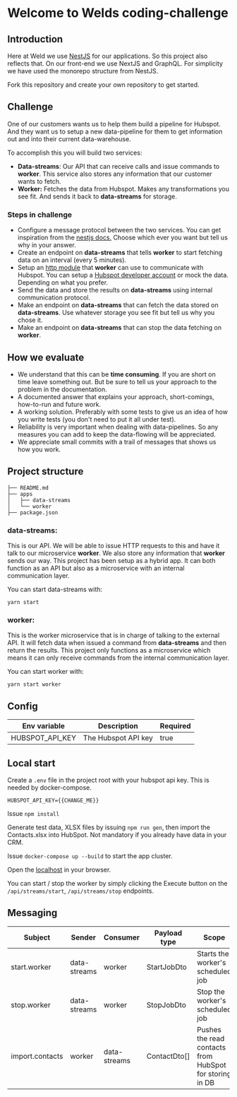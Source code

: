 # Welcome to Welds coding-challenge

## Introduction

Here at Weld we use [NestJS](https://nestjs.com/) for our applications. So this project also reflects that. On our front-end we use NextJS and GraphQL. For simplicity we have used the monorepo structure from NestJS.

Fork this repository and create your own repository to get started.

## Challenge

One of our customers wants us to help them build a pipeline for Hubspot. And they want us to setup a new data-pipeline for them to get information out and into their current data-warehouse.

To accomplish this you will build two services:

- **Data-streams**: Our API that can receive calls and issue commands to **worker**. This service also stores any information that our customer wants to fetch.
- **Worker:** Fetches the data from Hubspot. Makes any transformations you see fit. And sends it back to **data-streams** for storage.

### Steps in challenge

- Configure a message protocol between the two services. You can get inspiration from the [nestjs docs.](https://docs.nestjs.com/microservices/basics) Choose which ever you want but tell us why in your answer.
- Create an endpoint on **data-streams** that tells **worker** to start fetching data on an interval (every 5 minutes).
- Setup an [http module](https://docs.nestjs.com/techniques/http-module) that **worker** can use to communicate with Hubspot. You can setup a [Hubspot developer account](https://developers.hubspot.com/) or mock the data. Depending on what you prefer.
- Send the data and store the results on **data-streams** using internal communication protocol.
- Make an endpoint on **data-streams** that can fetch the data stored on **data-streams**. Use whatever storage you see fit but tell us why you chose it.
- Make an endpoint on **data-streams** that can stop the data fetching on **worker**.

## How we evaluate

- We understand that this can be **time consuming**. If you are short on time leave something out. But be sure to tell us your approach to the problem in the documentation.
- A documented answer that explains your approach, short-comings, how-to-run and future work.
- A working solution. Preferably with some tests to give us an idea of how you write tests (you don't need to put it all under test).
- Reliability is very important when dealing with data-pipelines. So any measures you can add to keep the data-flowing will be appreciated.
- We appreciate small commits with a trail of messages that shows us how you work.

## Project structure

```
├── README.md
├── apps
│   ├── data-streams
│   └── worker
├── package.json
```

### data-streams:

This is our API. We will be able to issue HTTP requests to this and have it talk to our microservice **worker**.
We also store any information that **worker** sends our way. This project has been setup as a hybrid app. It can both function as an API but also as a microservice with an internal communication layer.

You can start data-streams with:

```
yarn start
```

### worker:

This is the worker microservice that is in charge of talking to the external API. It will fetch data when issued a command from **data-streams** and then return the results. This project only functions as a microservice which means it can only receive commands from the internal communication layer.

You can start worker with:

```
yarn start worker
```

## Config

| Env variable    | Description         | Required |
| --------------- | ------------------- | -------- |
| HUBSPOT_API_KEY | The Hubspot API key | true     |

## Local start

Create a `.env` file in the project root with your hubspot api key. This is needed by docker-compose.

```
HUBSPOT_API_KEY={{CHANGE_ME}}
```

Issue `npm install`

Generate test data, XLSX files by issuing `npm run gen`, then import the Contacts.xlsx into HubSpot. Not mandatory if you already have data in your CRM.

Issue `docker-compose up --build` to start the app cluster.

Open the [localhost](http://localhost:3000/api-doc) in your browser.

You can start / stop the worker by simply clicking the Execute button on the `/api/streams/start`, `/api/streams/stop` endpoints.

## Messaging

| Subject         | Sender       | Consumer     | Payload type | Scope                                                   |
| --------------- | ------------ | ------------ | ------------ | ------------------------------------------------------- |
| start.worker    | data-streams | worker       | StartJobDto  | Starts the worker's scheduled job                       |
| stop.worker     | data-streams | worker       | StopJobDto   | Stop the worker's scheduled job                         |
| import.contacts | worker       | data-streams | ContactDto[] | Pushes the read contacts from HubSpot for storing in DB |
